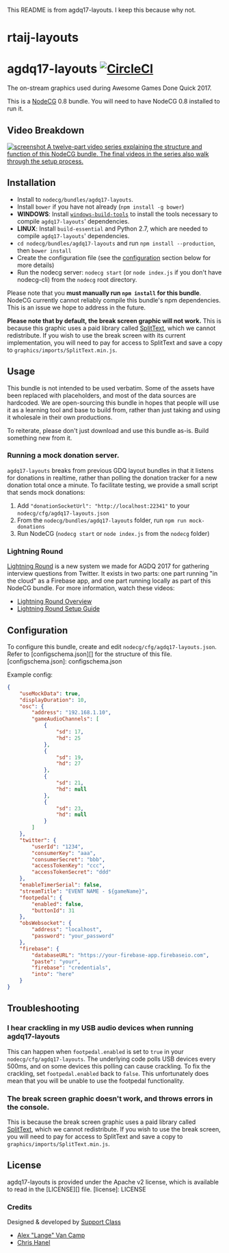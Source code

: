 This README is from agdq17-layouts. I keep this because why not.

# rtaij-layouts

# agdq17-layouts [![CircleCI](https://circleci.com/gh/GamesDoneQuick/agdq17-layouts.svg?style=svg&circle-token=6693c195c58bcee709313ba512ce0e9a6ee36b88)](https://circleci.com/gh/GamesDoneQuick/agdq17-layouts)
The on-stream graphics used during Awesome Games Done Quick 2017.

This is a [NodeCG](http://github.com/nodecg/nodecg) 0.8 bundle. You will need to have NodeCG 0.8 installed to run it.

## Video Breakdown
[![screenshot](https://i.imgur.com/aVCCgYZ.png)
A twelve-part video series explaining the structure and function of this NodeCG bundle. 
The final videos in the series also walk through the setup process.](https://www.youtube.com/watch?v=vBAZXchbI3U&list=PLTEhlYdONYxv1wk2FsIpEz92X3x2E7bSx)

## Installation
- Install to `nodecg/bundles/agdq17-layouts`.
- Install `bower` if you have not already (`npm install -g bower`)
- **WINDOWS**: Install [`windows-build-tools`](https://www.npmjs.com/package/windows-build-tools) to install the tools necessary to compile `agdq17-layouts`' dependencies.
- **LINUX**: Install `build-essential` and Python 2.7, which are needed to compile `agdq17-layouts`' dependencies.
- `cd nodecg/bundles/agdq17-layouts` and run `npm install --production`, then `bower install`
- Create the configuration file (see the [configuration][id] section below for more details)
- Run the nodecg server: `nodecg start` (or `node index.js` if you don't have nodecg-cli) from the `nodecg` root directory.

Please note that you **must manually run `npm install` for this bundle**. NodeCG currently cannot reliably 
compile this bundle's npm dependencies. This is an issue we hope to address in the future.

**Please note that by default, the break screen graphic will not work.** This is because this graphic uses
a paid library called [SplitText](https://greensock.com/SplitText), which we cannot redistribute. If you wish to use the break screen with its current implementation, you will need to pay for access to SplitText and save a copy to `graphics/imports/SplitText.min.js`.

## Usage
This bundle is not intended to be used verbatim. Some of the assets have been replaced with placeholders, and
most of the data sources are hardcoded. We are open-sourcing this bundle in hopes that people will use it as a
learning tool and base to build from, rather than just taking and using it wholesale in their own productions.

To reiterate, please don't just download and use this bundle as-is. Build something new from it.

### Running a mock donation server.
`agdq17-layouts` breaks from previous GDQ layout bundles in that it listens for donations in realtime,
rather than polling the donation tracker for a new donation total once a minute. To facilitate testing,
we provide a small script that sends mock donations:

1. Add `"donationSocketUrl": "http://localhost:22341"` to your `nodecg/cfg/agdq17-layouts.json`
2. From the `nodecg/bundles/agdq17-layouts` folder, run `npm run mock-donations`
3. Run NodeCG (`nodecg start` or `node index.js` from the `nodecg` folder)

### Lightning Round
[Lightning Round](https://github.com/GamesDoneQuick/lightning-round) is a new system we made for AGDQ 2017 for gathering interview questions from Twitter. It exists in two parts: one part running "in the cloud" as a Firebase app, and one part running locally as part of this NodeCG bundle. For more information, watch these videos:
- [Lightning Round Overview](https://www.youtube.com/watch?v=-qzIfS7KxCQ&index=4&list=PLTEhlYdONYxv1wk2FsIpEz92X3x2E7bSx)
- [Lightning Round Setup Guide](https://www.youtube.com/watch?v=Uz_99-bJzyc&index=12&list=PLTEhlYdONYxv1wk2FsIpEz92X3x2E7bSx)

[id]: configuration
## Configuration
To configure this bundle, create and edit `nodecg/cfg/agdq17-layouts.json`.  
Refer to [configschema.json][] for the structure of this file.
[configschema.json]: configschema.json

Example config:
```json
{
	"useMockData": true,
	"displayDuration": 10,
	"osc": {
		"address": "192.168.1.10",
		"gameAudioChannels": [
			{
				"sd": 17,
				"hd": 25
			},
			{
				"sd": 19,
				"hd": 27
			},
			{
				"sd": 21,
				"hd": null
			},
			{
				"sd": 23,
				"hd": null
			}
		]
	},
	"twitter": {
		"userId": "1234",
		"consumerKey": "aaa",
		"consumerSecret": "bbb",
		"accessTokenKey": "ccc",
		"accessTokenSecret": "ddd"
	},
	"enableTimerSerial": false,
	"streamTitle": "EVENT NAME - ${gameName}",
	"footpedal": {
		"enabled": false,
		"buttonId": 31
	},
	"obsWebsocket": {
		"address": "localhost",
		"password": "your_password"
	},
	"firebase": {
		"databaseURL": "https://your-firebase-app.firebaseio.com",
		"paste": "your",
		"firebase": "credentials",
		"into": "here"
	}
}
```

## Troubleshooting
### I hear crackling in my USB audio devices when running agdq17-layouts
This can happen when `footpedal.enabled` is set to `true` in your `nodecg/cfg/agdq17-layouts`.
The underlying code polls USB devices every 500ms, and on some devices this polling can cause crackling.
To fix the crackling, set `footpedal.enabled` back to `false`. This unfortunately does mean that you will be unable
to use the footpedal functionality.

### The break screen graphic doesn't work, and throws errors in the console.
This is because the break screen graphic uses a paid library called [SplitText](https://greensock.com/SplitText), 
which we cannot redistribute. If you wish to use the break screen, you will need to pay for access to SplitText and 
save a copy to `graphics/imports/SplitText.min.js`.

## License
agdq17-layouts is provided under the Apache v2 license, which is available to read in the [LICENSE][] file.
[license]: LICENSE

### Credits
Designed & developed by [Support Class](http://supportclass.net/)
 - [Alex "Lange" Van Camp](https://twitter.com/VanCamp/)  
 - [Chris Hanel](https://twitter.com/ChrisHanel)
